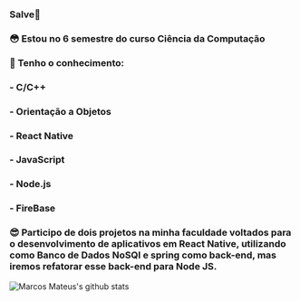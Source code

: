 ### Salve👋

### :flushed: Estou no 6 semestre do curso Ciência da Computação 
### :see_no_evil:	Tenho o conhecimento: 
###                                     - C/C++
###                                     - Orientação a Objetos
###                                     - React Native
###                                     - JavaScript
###                                     - Node.js
###                                     - FireBase
### :sunglasses: Participo de dois projetos na minha faculdade voltados para o desenvolvimento de aplicativos em React Native, utilizando como Banco de Dados NoSQl e spring como back-end, mas iremos refatorar esse back-end para Node JS.


![Marcos Mateus's github stats](https://github-readme-stats.vercel.app/api?username=MarcosMateusOS&show_icons=true&theme=radical)
<!--
**MarcosMateusOS/MarcosMateusOS** is a ✨ _special_ ✨ repository because its `README.md` (this file) appears on your GitHub profile.


### Salve :star_struck:!

### :flushed: Estou no 6 semestre do curso Ciência da Computação
### :see_no_evil:	Tenho o conhecimento: - C/C++
###                                     - Orientação a Objetos
###                                     - React Native
###                                     - Java Script
###                                     - Node JS
###                                     - FireBase
### :sunglasses: Participo de dois projetos na minha faculdade voltados para o desenvolvimento de aplicativos em React Native, utilizando como Banco de Dados NoSQl e spring como back-end, mas iremos refatorar esse back-end para Node JS.

